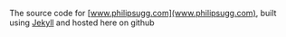 The source code for [www.philipsugg.com](www.philipsugg.com), built using [Jekyll](https:/jekyllrb.com) and hosted here on github
